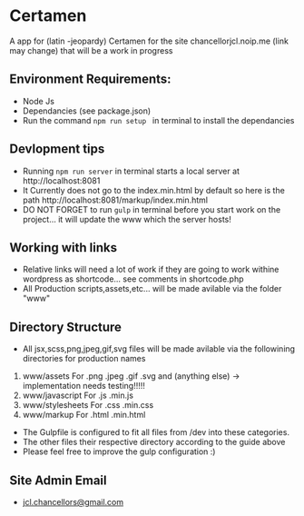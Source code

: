 # Certamen
A app for (latin -jeopardy) Certamen for the site chancellorjcl.noip.me (link may change) that will be a work in progress

## Environment Requirements:
* Node Js
* Dependancies (see package.json)
* Run the command ```npm run setup ``` in terminal to install the dependancies 

## Devlopment tips
* Running ``` npm run server ``` in terminal starts a local server at http://localhost:8081
* It Currently does not go to the index.min.html by default so here is the path http://localhost:8081/markup/index.min.html
* DO NOT FORGET to run ```gulp``` in terminal before you start work on the project... it will update the www which the server hosts!

## Working with links
* Relative links will need a lot of work if they are going to work withine wordpress as shortcode... see comments in shortcode.php
* All Production scripts,assets,etc... will be made avilable via the folder "www"

## Directory Structure
* All jsx,scss,png,jpeg,gif,svg files will be made avilable via the followining directories for production names
1. www/assets        For .png .jpeg .gif .svg and (anything else) -> implementation needs testing!!!!!
2. www/javascript    For .js .min.js
3. www/stylesheets   For .css .min.css
4. www/markup        For .html .min.html 
* The Gulpfile is configured to fit all files from /dev into these categories. 
* The other files their respective directory according to the guide above
* Please feel free to improve the gulp configuration :)

## Site Admin Email
* jcl.chancellors@gmail.com
